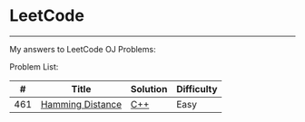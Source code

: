 # LeetCode
-----
  My answers to LeetCode OJ Problems:
	
  Problem List:

| # | Title | Solution | Difficulty |
|---| ----- | -------- | ---------- |
|461|[Hamming Distance](https://leetcode.com/problems/add-strings/) | [C++](./algorithms/cpp/addStrings/AddStrings.cpp)|Easy|